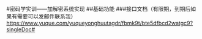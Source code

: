 #密码学实训——加解密系统实现
##基础功能
###接口文档（有限期，到期后如果有需要可以发邮件联系我）
https://www.yuque.com/yuqueyonghuutagdr/fbmk9t/bte5dfbcd2watgc9?singleDoc# 
